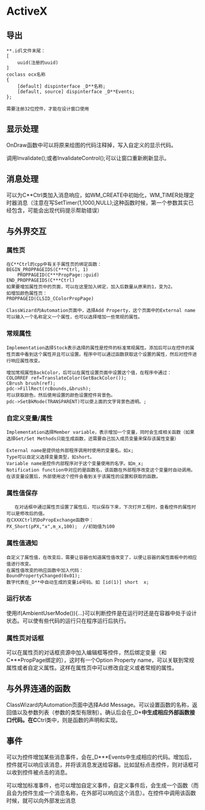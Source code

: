 # ActiveX

## 导出

```
**.idl文件末尾：
[
	uuid(注册的uuid)
]
coclass ocx名称
{
	[default] dispinterface _D**名称;
	[default, source] dispinterface _D**Events;
};

需要注册32位控件，才能在设计窗口使用
```

## 显示处理

OnDraw函数中可以将原来绘图的代码注释掉，写入自定义的显示代码。

调用Invalidate();或者InvalidateControl();可以让窗口重新刷新显示。

## 消息处理

可以为C**Ctrl类加入消息响应，如WM_CREATE中初始化，WM_TIMER处理定时器消息（注意在写SetTimer(1,1000,NULL);这种函数时候，第一个参数其实已经包含，可能会出现代码提示帮助错误）

## 与外界交互

### 属性页

```
在C**Ctrl的cpp中有关于属性页的绑定函数：
BEGIN_PROPPAGEIDS(C***Ctrl, 1)
	PROPPAGEID(C***PropPage::guid)
END_PROPPAGEIDS(C***Ctrl)
如果要增加属性页中的页面，可以在这里加入绑定，加入后数量从原来的1，变为2。
如增加颜色属性页：
PROPPAGEID(CLSID_CColorPropPage)

ClassWizard内Automation页面中，选择Add Property，这个页面中的External name可以输入一个名称定义一个属性，也可以选择增加一些常规的属性。
```

### 常规属性

```
Implementation选择Stock表示选择的属性是控件的标准常规属性。添加后可以在控件的属性页面中看到这个属性并且可以设置。程序中可以通过函数获取这个设置的属性，然后对控件进行响应属性改变。

增加常规属性BackColor，后可以在属性设置页面中设置这个值，在程序中通过：
COLORREF ref=TranslateColor(GetBackColor());
CBrush brush(ref);
pdc->FillRect(rcBounds,&brush);
可以获取颜色，然后使用设置的颜色设置控件背景色。
pdc->SetBkMode(TRANSPARENT)可以使上面的文字背景色透明。;
```

### 自定义变量/属性

```
Implementation选择Member variable，表示增加一个变量，同时会生成相关函数（如果选择Get/Set Methods只能生成函数，还需要自己加入成员变量来保存该属性变量）

External name是提供给外部程序调用时使用的变量名。如x;
Type可以自定义选择变量类型，如short。
Variable name是控件内部程序对于这个变量使用的名字。如m_x;
Notification function中对应的是函数名，该函数在外部程序改变这个变量时自动调用。在该变量设置后，外部使用这个控件会看到关于该属性的设置和获取的函数。
```

### 属性值保存

```
   在对话框中通过属性页设置了属性后，可以保存下来，下次打开工程时，查看控件的属性时可以是修改后的值。
在CXXXCtrl的DoPropExchange函数中：
PX_Short(pPX,"x",m_x,100);  //初始值为100
```

### 属性值通知

```
自定义了属性值，在改变后，需要让容器也知道属性值改变了，以便让容器的属性面板中的相应值进行改变。
在属性值改变的响应函数中加入代码：
BoundPropertyChanged(0x01);
数字代表在_D**中自动生成的变量id号码。如 [id(1)] short  x;
```

### 运行状态

使用if(AmbientUserMode()){...}可以判断控件是在运行时还是在容器中处于设计状态。可以使有些代码的运行只在程序运行后执行。

### 属性页对话框

可以在属性页的对话框资源中加入编辑框等控件，然后绑定变量（和C***PropPage绑定的），这时有一个Option Property name，可以关联到常规属性或者自定义属性。这样在属性页中可以修改自定义或者常规的属性。

## 与外界连通的函数

ClassWizard内Automation页面中选择Add Message。可以设置函数的名称，返回值以及参数列表（参数的类型有限制）。确认后会在_D***中生成相应外部函数接口代码。在C**Ctrl类中，则是函数的声明和实现。

## 事件

可以为控件增加某些消息事件，会在_D***Events中生成相应的代码。增加后，控件就可以响应该消息，并将该消息发送给容器。比如鼠标点击控件，则对话框可以收到控件被点击的消息。

可以增加标准事件，也可以增加自定义事件，自定义事件后，会生成一个函数（而且会为控件生成一个消息名称，在外部可以响应这个消息）。在控件中调用该函数时候，就可以向外部发出消息
